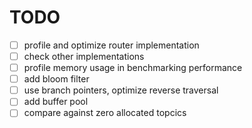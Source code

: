 # TODO

- [ ] profile and optimize router implementation
- [ ] check other implementations
- [ ] profile memory usage in benchmarking performance
- [ ] add bloom filter
- [ ] use branch pointers, optimize reverse traversal
- [ ] add buffer pool
- [ ] compare against zero allocated topcics
